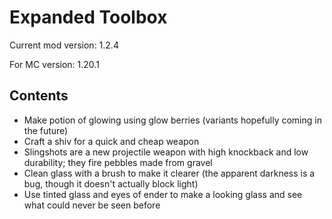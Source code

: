 # Expanded Toolbox
Current mod version: 1.2.4

For MC version: 1.20.1

## Contents
- Make potion of glowing using glow berries (variants hopefully coming in the future)
- Craft a shiv for a quick and cheap weapon
- Slingshots are a new projectile weapon with high knockback and low durability; they fire pebbles made from gravel
- Clean glass with a brush to make it clearer (the apparent darkness is a bug, though it doesn't actually block light)
- Use tinted glass and eyes of ender to make a looking glass and see what could never be seen before